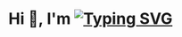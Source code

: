 
<h1>Hi 👋, I'm 
<a href="https://git.io/typing-svg"><img src="https://readme-typing-svg.demolab.com?font=Fira+Code&size=20&pause=1000&random=false&width=300&height=30&lines=Chhatrodiya+Mayur" alt="Typing SVG" /></a></h1>

</h1>
